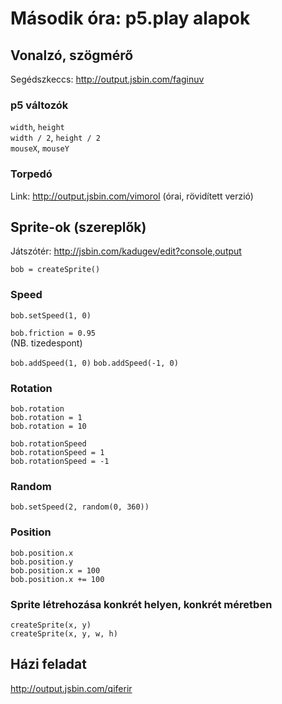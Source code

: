 # Második óra: p5.play alapok

## Vonalzó, szögmérő

Segédszkeccs: http://output.jsbin.com/faginuv  

### p5 változók

`width`, `height`  
`width / 2`, `height / 2`  
`mouseX`, `mouseY`  

### Torpedó

Link: http://output.jsbin.com/vimorol (órai, rövidített verzió)  


## Sprite-ok (szereplők)

Játszótér: http://jsbin.com/kadugev/edit?console,output  

`bob = createSprite()`  

### Speed

`bob.setSpeed(1, 0)`

`bob.friction = 0.95`  
(NB. tizedespont)  

`bob.addSpeed(1, 0)`
`bob.addSpeed(-1, 0)`

### Rotation

`bob.rotation`  
`bob.rotation = 1`  
`bob.rotation = 10`  

`bob.rotationSpeed`  
`bob.rotationSpeed = 1`  
`bob.rotationSpeed = -1`  

### Random

`bob.setSpeed(2, random(0, 360))`  

### Position

`bob.position.x`  
`bob.position.y`  
`bob.position.x = 100`  
`bob.position.x += 100`  

### Sprite létrehozása konkrét helyen, konkrét méretben

`createSprite(x, y)`  
`createSprite(x, y, w, h)`  

## Házi feladat

http://output.jsbin.com/qiferir  
